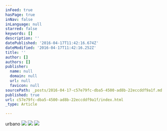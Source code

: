```yaml
---
inFeed: true
hasPage: true
inNav: false
inLanguage: null
starred: false
keywords: []
description: ''
datePublished: '2016-04-17T11:42:16.674Z'
dateModified: '2016-04-17T11:42:16.252Z'
title: ''
author: []
authors: []
publisher:
  name: null
  domain: null
  url: null
  favicon: null
sourcePath: _posts/2016-04-17-c57e79fc-dba5-4500-ad8b-22eccddf9a1f.md
published: true
url: c57e79fc-dba5-4500-ad8b-22eccddf9a1f/index.html
_type: Article

---
```

urbano ![](https://the-grid-user-content.s3-us-west-2.amazonaws.com/ea1b07e9-a938-44b1-9595-8e77c26fb895.png)
![](https://the-grid-user-content.s3-us-west-2.amazonaws.com/e6ee34aa-2e47-4360-9e70-e5f8447686fa.png)
![](https://the-grid-user-content.s3-us-west-2.amazonaws.com/171d6aa2-18c9-446e-8ef4-6596f3bc3ed9.png)